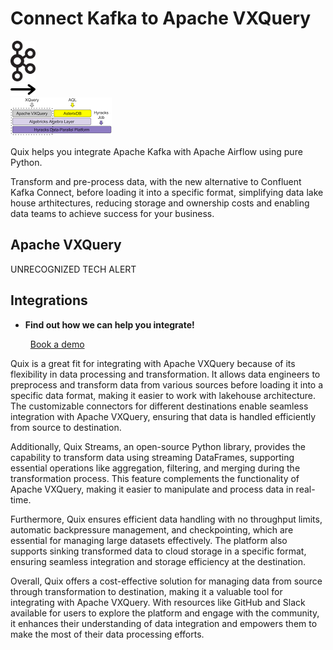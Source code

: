 # Connect Kafka to Apache VXQuery

<div class="connect-images cards blog-grid-card" markdown>
<div>
<img src="../images/kafka_logo.png" width="40px" />
</div>
<div>
<img src="../images/arrow.svg" width="40px" />
</div>
<div>
<img src="./images/apache-vxquery_1.jpg" />
</div>
</div>

Quix helps you integrate Apache Kafka with Apache Airflow using pure Python.

Transform and pre-process data, with the new alternative to Confluent Kafka Connect, before loading it into a specific format, simplifying data lake house arthitectures, reducing storage and ownership costs and enabling data teams to achieve success for your business.

## Apache VXQuery

UNRECOGNIZED TECH ALERT

## Integrations

<div class="grid cards" markdown>

- __Find out how we can help you integrate!__

    <a class="md-button md-button--primary" href="https://share.hsforms.com/1iW0TmZzKQMChk0lxd_tGiw4yjw2?__hstc=175542013.2303933fbd746c0ac86d9ccbe9bc9100.1728383268831.1729603416735.1729620918855.31&__hssc=175542013.1.1729620918855&__hsfp=2132701734" target="_blank" style="margin:.5rem;">Book a demo</a>

</div>


Quix is a great fit for integrating with Apache VXQuery because of its flexibility in data processing and transformation. It allows data engineers to preprocess and transform data from various sources before loading it into a specific data format, making it easier to work with lakehouse architecture. The customizable connectors for different destinations enable seamless integration with Apache VXQuery, ensuring that data is handled efficiently from source to destination.

Additionally, Quix Streams, an open-source Python library, provides the capability to transform data using streaming DataFrames, supporting essential operations like aggregation, filtering, and merging during the transformation process. This feature complements the functionality of Apache VXQuery, making it easier to manipulate and process data in real-time.

Furthermore, Quix ensures efficient data handling with no throughput limits, automatic backpressure management, and checkpointing, which are essential for managing large datasets effectively. The platform also supports sinking transformed data to cloud storage in a specific format, ensuring seamless integration and storage efficiency at the destination.

Overall, Quix offers a cost-effective solution for managing data from source through transformation to destination, making it a valuable tool for integrating with Apache VXQuery. With resources like GitHub and Slack available for users to explore the platform and engage with the community, it enhances their understanding of data integration and empowers them to make the most of their data processing efforts.

